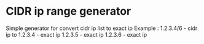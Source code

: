 # CIDR ip range generator
Simple generator for convert cidr ip list to exact ip
Example : 
1.2.3.4/6 - cidr ip
to
1.2.3.4 - exact ip
1.2.3.5 - exact ip
1.2.3.6 - exact ip

